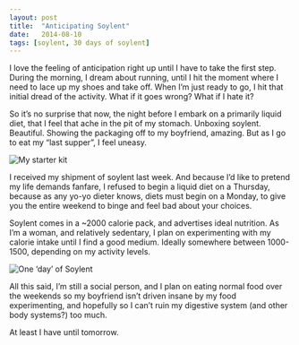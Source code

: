 ```yaml
---
layout: post
title:  "Anticipating Soylent"
date:   2014-08-10
tags: [soylent, 30 days of soylent]
---
```


I love the feeling of anticipation right up until I have to take the first step. During the morning, I dream about running, until I hit the moment where I need to lace up my shoes and take off. When I’m just ready to go, I hit that initial dread of the activity. What if it goes wrong? What if I hate it?

So it’s no surprise that now, the night before I embark on a primarily liquid diet, that I feel that ache in the pit of my stomach. Unboxing soylent. Beautiful. Showing the packaging off to my boyfriend, amazing. But as I go to eat my “last supper”, I feel uneasy. 

![My starter kit](https://lh5.googleusercontent.com/-vbQMTypmDZw/U-TvStzUjUI/AAAAAAAAGzY/DDZ_OMWWWSc/w647-h716-no/IMG_2648.JPG)

I received my shipment of soylent last week. And because I’d like to pretend my life demands fanfare, I refused to begin a liquid diet on a Thursday, because as any yo-yo dieter knows, diets must begin on a Monday, to give you the entire weekend to binge and feel bad about your choices.

Soylent comes in a ~2000 calorie pack, and advertises ideal nutrition. As I’m a woman, and relatively sedentary, I plan on experimenting with my calorie intake until I find a good medium. Ideally somewhere between 1000-1500, depending on my activity levels.

![One ‘day’ of Soylent](https://lh5.googleusercontent.com/-jmBYPGGJJ-o/U-TvekpiidI/AAAAAAAAG1E/bbXrywTLfqA/w850-h716-no/IMG_2657.JPG)

All this said, I’m still a social person, and I plan on eating normal food over the weekends so my boyfriend isn’t driven insane by my food experimenting, and hopefully so I can’t ruin my digestive system (and other body systems?) too much.

At least I have until tomorrow.